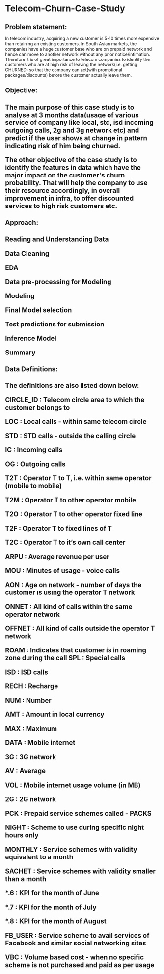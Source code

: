 # Telecom-Churn-Case-Study
<h2>Problem statement:</h2>

In telecom industry, acquiring a new customer is 5-10 times more expensive than retaining an existing customers. In South Asian markets, the companies have a huge customer base who are on prepaid network and hence can move to another network without any prior notice/intimation. Therefore it is of great importance to telecom companies to identify the customers who are at high risk of leaving the network(i.e. getting CHURNED) so that the company can act(with promotional packages/discounts) before the customer actually leave them.

<h2>Objective:<h2>
The main purpose of this case study is to analyse at 3 months data(usage of various service of company like local, std, isd incoming outgoing calls, 2g and 3g network etc) and predict if the user shows at change in pattern indicating risk of him being churned.
  
The other objective of the case study is to identify the features in data which have the major impact on the customer's churn probability. That will help the company to use their resource accordingly, in overall improvement in infra, to offer discounted services to high risk customers etc.

<h2>Approach:<h2>

Reading and Understanding Data

Data Cleaning

EDA

Data pre-processing for Modeling

Modeling

Final Model selection

Test predictions for submission

Inference Model

Summary

<h2>Data Definitions:<h2>

The definitions are also listed down below:

CIRCLE_ID : Telecom circle area to which the customer belongs to

LOC : Local calls - within same telecom circle

STD : STD calls - outside the calling circle


IC : Incoming calls

OG : Outgoing calls

T2T : Operator T to T, i.e. within same operator (mobile to mobile)

T2M : Operator T to other operator mobile

T2O : Operator T to other operator fixed line

T2F : Operator T to fixed lines of T

T2C : Operator T to it’s own call center

ARPU : Average revenue per user

MOU : Minutes of usage - voice calls

AON : Age on network - number of days the customer is using the operator T network

ONNET : All kind of calls within the same operator network

OFFNET : All kind of calls outside the operator T network

ROAM : Indicates that customer is in roaming zone during the call
SPL : Special calls

ISD : ISD calls

RECH : Recharge

NUM : Number

AMT : Amount in local currency

MAX : Maximum

DATA : Mobile internet

3G : 3G network

AV : Average

VOL : Mobile internet usage volume (in MB)

2G : 2G network

PCK : Prepaid service schemes called - PACKS

NIGHT : Scheme to use during specific night hours only

MONTHLY : Service schemes with validity equivalent to a month

SACHET : Service schemes with validity smaller than a month

*.6 : KPI for the month of June

*.7 : KPI for the month of July

*.8 : KPI for the month of August

FB_USER : Service scheme to avail services of Facebook and similar social networking sites

VBC : Volume based cost - when no specific scheme is not purchased and paid as per usage


